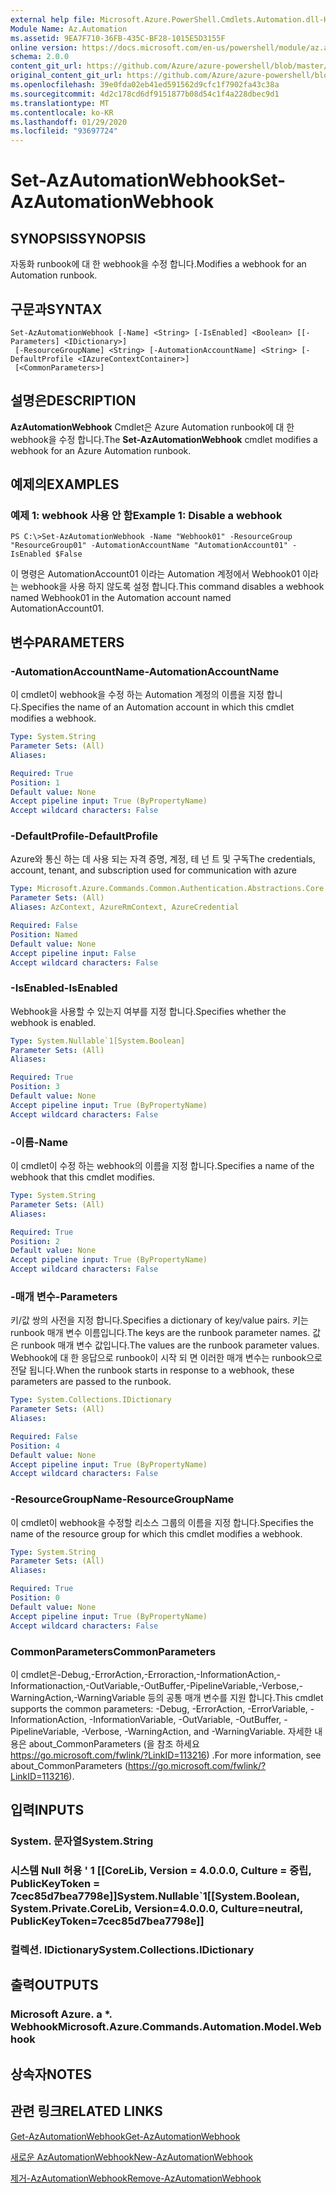 ```yaml
---
external help file: Microsoft.Azure.PowerShell.Cmdlets.Automation.dll-Help.xml
Module Name: Az.Automation
ms.assetid: 9EA7F710-36FB-435C-BF28-1015E5D3155F
online version: https://docs.microsoft.com/en-us/powershell/module/az.automation/set-azautomationwebhook
schema: 2.0.0
content_git_url: https://github.com/Azure/azure-powershell/blob/master/src/Automation/Automation/help/Set-AzAutomationWebhook.md
original_content_git_url: https://github.com/Azure/azure-powershell/blob/master/src/Automation/Automation/help/Set-AzAutomationWebhook.md
ms.openlocfilehash: 39e0fda02eb41ed591562d9cfc1f7902fa43c38a
ms.sourcegitcommit: 4d2c178cd6df9151877b08d54c1f4a228dbec9d1
ms.translationtype: MT
ms.contentlocale: ko-KR
ms.lasthandoff: 01/29/2020
ms.locfileid: "93697724"
---
```

# <span data-ttu-id="ad414-101">Set-AzAutomationWebhook</span><span class="sxs-lookup"><span data-stu-id="ad414-101">Set-AzAutomationWebhook</span></span>

## <span data-ttu-id="ad414-102">SYNOPSIS</span><span class="sxs-lookup"><span data-stu-id="ad414-102">SYNOPSIS</span></span>
<span data-ttu-id="ad414-103">자동화 runbook에 대 한 webhook을 수정 합니다.</span><span class="sxs-lookup"><span data-stu-id="ad414-103">Modifies a webhook for an Automation runbook.</span></span>

## <span data-ttu-id="ad414-104">구문과</span><span class="sxs-lookup"><span data-stu-id="ad414-104">SYNTAX</span></span>

```
Set-AzAutomationWebhook [-Name] <String> [-IsEnabled] <Boolean> [[-Parameters] <IDictionary>]
 [-ResourceGroupName] <String> [-AutomationAccountName] <String> [-DefaultProfile <IAzureContextContainer>]
 [<CommonParameters>]
```

## <span data-ttu-id="ad414-105">설명은</span><span class="sxs-lookup"><span data-stu-id="ad414-105">DESCRIPTION</span></span>
<span data-ttu-id="ad414-106">**AzAutomationWebhook** Cmdlet은 Azure Automation runbook에 대 한 webhook을 수정 합니다.</span><span class="sxs-lookup"><span data-stu-id="ad414-106">The **Set-AzAutomationWebhook** cmdlet modifies a webhook for an Azure Automation runbook.</span></span>

## <span data-ttu-id="ad414-107">예제의</span><span class="sxs-lookup"><span data-stu-id="ad414-107">EXAMPLES</span></span>

### <span data-ttu-id="ad414-108">예제 1: webhook 사용 안 함</span><span class="sxs-lookup"><span data-stu-id="ad414-108">Example 1: Disable a webhook</span></span>
```
PS C:\>Set-AzAutomationWebhook -Name "Webhook01" -ResourceGroup "ResourceGroup01" -AutomationAccountName "AutomationAccount01" -IsEnabled $False
```

<span data-ttu-id="ad414-109">이 명령은 AutomationAccount01 이라는 Automation 계정에서 Webhook01 이라는 webhook을 사용 하지 않도록 설정 합니다.</span><span class="sxs-lookup"><span data-stu-id="ad414-109">This command disables a webhook named Webhook01 in the Automation account named AutomationAccount01.</span></span>

## <span data-ttu-id="ad414-110">변수</span><span class="sxs-lookup"><span data-stu-id="ad414-110">PARAMETERS</span></span>

### <span data-ttu-id="ad414-111">-AutomationAccountName</span><span class="sxs-lookup"><span data-stu-id="ad414-111">-AutomationAccountName</span></span>
<span data-ttu-id="ad414-112">이 cmdlet이 webhook을 수정 하는 Automation 계정의 이름을 지정 합니다.</span><span class="sxs-lookup"><span data-stu-id="ad414-112">Specifies the name of an Automation account in which this cmdlet modifies a webhook.</span></span>

```yaml
Type: System.String
Parameter Sets: (All)
Aliases:

Required: True
Position: 1
Default value: None
Accept pipeline input: True (ByPropertyName)
Accept wildcard characters: False
```

### <span data-ttu-id="ad414-113">-DefaultProfile</span><span class="sxs-lookup"><span data-stu-id="ad414-113">-DefaultProfile</span></span>
<span data-ttu-id="ad414-114">Azure와 통신 하는 데 사용 되는 자격 증명, 계정, 테 넌 트 및 구독</span><span class="sxs-lookup"><span data-stu-id="ad414-114">The credentials, account, tenant, and subscription used for communication with azure</span></span>

```yaml
Type: Microsoft.Azure.Commands.Common.Authentication.Abstractions.Core.IAzureContextContainer
Parameter Sets: (All)
Aliases: AzContext, AzureRmContext, AzureCredential

Required: False
Position: Named
Default value: None
Accept pipeline input: False
Accept wildcard characters: False
```

### <span data-ttu-id="ad414-115">-IsEnabled</span><span class="sxs-lookup"><span data-stu-id="ad414-115">-IsEnabled</span></span>
<span data-ttu-id="ad414-116">Webhook을 사용할 수 있는지 여부를 지정 합니다.</span><span class="sxs-lookup"><span data-stu-id="ad414-116">Specifies whether the webhook is enabled.</span></span>

```yaml
Type: System.Nullable`1[System.Boolean]
Parameter Sets: (All)
Aliases:

Required: True
Position: 3
Default value: None
Accept pipeline input: True (ByPropertyName)
Accept wildcard characters: False
```

### <span data-ttu-id="ad414-117">-이름</span><span class="sxs-lookup"><span data-stu-id="ad414-117">-Name</span></span>
<span data-ttu-id="ad414-118">이 cmdlet이 수정 하는 webhook의 이름을 지정 합니다.</span><span class="sxs-lookup"><span data-stu-id="ad414-118">Specifies a name of the webhook that this cmdlet modifies.</span></span>

```yaml
Type: System.String
Parameter Sets: (All)
Aliases:

Required: True
Position: 2
Default value: None
Accept pipeline input: True (ByPropertyName)
Accept wildcard characters: False
```

### <span data-ttu-id="ad414-119">-매개 변수</span><span class="sxs-lookup"><span data-stu-id="ad414-119">-Parameters</span></span>
<span data-ttu-id="ad414-120">키/값 쌍의 사전을 지정 합니다.</span><span class="sxs-lookup"><span data-stu-id="ad414-120">Specifies a dictionary of key/value pairs.</span></span>
<span data-ttu-id="ad414-121">키는 runbook 매개 변수 이름입니다.</span><span class="sxs-lookup"><span data-stu-id="ad414-121">The keys are the runbook parameter names.</span></span>
<span data-ttu-id="ad414-122">값은 runbook 매개 변수 값입니다.</span><span class="sxs-lookup"><span data-stu-id="ad414-122">The values are the runbook parameter values.</span></span>
<span data-ttu-id="ad414-123">Webhook에 대 한 응답으로 runbook이 시작 되 면 이러한 매개 변수는 runbook으로 전달 됩니다.</span><span class="sxs-lookup"><span data-stu-id="ad414-123">When the runbook starts in response to a webhook, these parameters are passed to the runbook.</span></span>

```yaml
Type: System.Collections.IDictionary
Parameter Sets: (All)
Aliases:

Required: False
Position: 4
Default value: None
Accept pipeline input: True (ByPropertyName)
Accept wildcard characters: False
```

### <span data-ttu-id="ad414-124">-ResourceGroupName</span><span class="sxs-lookup"><span data-stu-id="ad414-124">-ResourceGroupName</span></span>
<span data-ttu-id="ad414-125">이 cmdlet이 webhook을 수정할 리소스 그룹의 이름을 지정 합니다.</span><span class="sxs-lookup"><span data-stu-id="ad414-125">Specifies the name of the resource group for which this cmdlet modifies a webhook.</span></span>

```yaml
Type: System.String
Parameter Sets: (All)
Aliases:

Required: True
Position: 0
Default value: None
Accept pipeline input: True (ByPropertyName)
Accept wildcard characters: False
```

### <span data-ttu-id="ad414-126">CommonParameters</span><span class="sxs-lookup"><span data-stu-id="ad414-126">CommonParameters</span></span>
<span data-ttu-id="ad414-127">이 cmdlet은-Debug,-ErrorAction,-Erroraction,-InformationAction,-Informationaction,-OutVariable,-OutBuffer,-PipelineVariable,-Verbose,-WarningAction,-WarningVariable 등의 공통 매개 변수를 지원 합니다.</span><span class="sxs-lookup"><span data-stu-id="ad414-127">This cmdlet supports the common parameters: -Debug, -ErrorAction, -ErrorVariable, -InformationAction, -InformationVariable, -OutVariable, -OutBuffer, -PipelineVariable, -Verbose, -WarningAction, and -WarningVariable.</span></span> <span data-ttu-id="ad414-128">자세한 내용은 about_CommonParameters (을 참조 하세요 https://go.microsoft.com/fwlink/?LinkID=113216) .</span><span class="sxs-lookup"><span data-stu-id="ad414-128">For more information, see about_CommonParameters (https://go.microsoft.com/fwlink/?LinkID=113216).</span></span>

## <span data-ttu-id="ad414-129">입력</span><span class="sxs-lookup"><span data-stu-id="ad414-129">INPUTS</span></span>

### <span data-ttu-id="ad414-130">System. 문자열</span><span class="sxs-lookup"><span data-stu-id="ad414-130">System.String</span></span>

### <span data-ttu-id="ad414-131">시스템 Null 허용 ' 1 [[CoreLib, Version = 4.0.0.0, Culture = 중립, PublicKeyToken = 7cec85d7bea7798e]]</span><span class="sxs-lookup"><span data-stu-id="ad414-131">System.Nullable\`1[[System.Boolean, System.Private.CoreLib, Version=4.0.0.0, Culture=neutral, PublicKeyToken=7cec85d7bea7798e]]</span></span>

### <span data-ttu-id="ad414-132">컬렉션. IDictionary</span><span class="sxs-lookup"><span data-stu-id="ad414-132">System.Collections.IDictionary</span></span>

## <span data-ttu-id="ad414-133">출력</span><span class="sxs-lookup"><span data-stu-id="ad414-133">OUTPUTS</span></span>

### <span data-ttu-id="ad414-134">Microsoft Azure. a \*. Webhook</span><span class="sxs-lookup"><span data-stu-id="ad414-134">Microsoft.Azure.Commands.Automation.Model.Webhook</span></span>

## <span data-ttu-id="ad414-135">상속자</span><span class="sxs-lookup"><span data-stu-id="ad414-135">NOTES</span></span>

## <span data-ttu-id="ad414-136">관련 링크</span><span class="sxs-lookup"><span data-stu-id="ad414-136">RELATED LINKS</span></span>

[<span data-ttu-id="ad414-137">Get-AzAutomationWebhook</span><span class="sxs-lookup"><span data-stu-id="ad414-137">Get-AzAutomationWebhook</span></span>](./Get-AzAutomationWebhook.md)

[<span data-ttu-id="ad414-138">새로운 AzAutomationWebhook</span><span class="sxs-lookup"><span data-stu-id="ad414-138">New-AzAutomationWebhook</span></span>](./New-AzAutomationWebhook.md)

[<span data-ttu-id="ad414-139">제거-AzAutomationWebhook</span><span class="sxs-lookup"><span data-stu-id="ad414-139">Remove-AzAutomationWebhook</span></span>](./Remove-AzAutomationWebhook.md)


